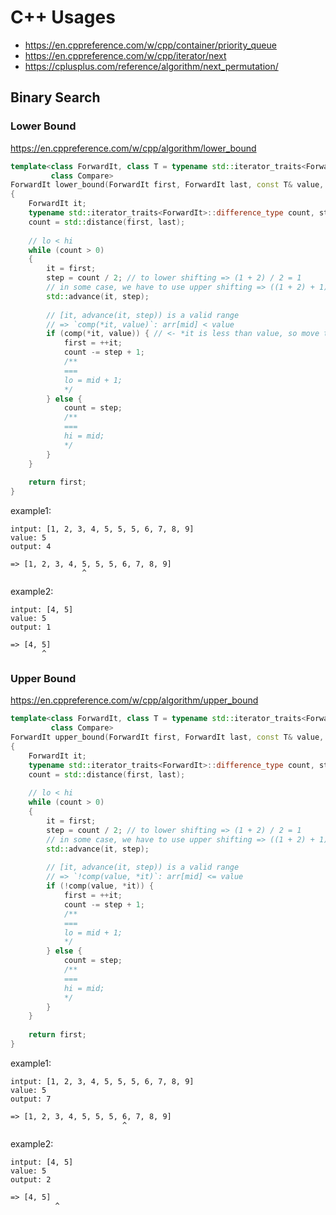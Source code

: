 # C++ Usages

- https://en.cppreference.com/w/cpp/container/priority_queue
- https://en.cppreference.com/w/cpp/iterator/next
- https://cplusplus.com/reference/algorithm/next_permutation/

## Binary Search

### Lower Bound

https://en.cppreference.com/w/cpp/algorithm/lower_bound

```cpp
template<class ForwardIt, class T = typename std::iterator_traits<ForwardIt>::value_type,
         class Compare>
ForwardIt lower_bound(ForwardIt first, ForwardIt last, const T& value, Compare comp)
{
    ForwardIt it;
    typename std::iterator_traits<ForwardIt>::difference_type count, step;
    count = std::distance(first, last);
 
    // lo < hi
    while (count > 0)
    {
        it = first;
        step = count / 2; // to lower shifting => (1 + 2) / 2 = 1
        // in some case, we have to use upper shifting => ((1 + 2) + 1) / 2 = 2
        std::advance(it, step);
 
        // [it, advance(it, step)) is a valid range
        // => `comp(*it, value)`: arr[mid] < value
        if (comp(*it, value)) { // <- *it is less than value, so move to the right
            first = ++it;
            count -= step + 1;
            /**
            ===
            lo = mid + 1;
            */
        } else {
            count = step;
            /**
            ===
            hi = mid;
            */
        }
    }
 
    return first;
}
```

example1:

```
intput: [1, 2, 3, 4, 5, 5, 5, 6, 7, 8, 9]
value: 5
output: 4

=> [1, 2, 3, 4, 5, 5, 5, 6, 7, 8, 9]
                ^
```

example2:

```
intput: [4, 5]
value: 5
output: 1

=> [4, 5]
       ^
```

### Upper Bound

https://en.cppreference.com/w/cpp/algorithm/upper_bound

```cpp
template<class ForwardIt, class T = typename std::iterator_traits<ForwardIt>::value_type,
         class Compare>
ForwardIt upper_bound(ForwardIt first, ForwardIt last, const T& value, Compare comp)
{
    ForwardIt it;
    typename std::iterator_traits<ForwardIt>::difference_type count, step;
    count = std::distance(first, last);
 
    // lo < hi
    while (count > 0)
    {
        it = first; 
        step = count / 2; // to lower shifting => (1 + 2) / 2 = 1
        // in some case, we have to use upper shifting => ((1 + 2) + 1) / 2 = 2
        std::advance(it, step);
 
        // [it, advance(it, step)) is a valid range
        // => `!comp(value, *it)`: arr[mid] <= value
        if (!comp(value, *it)) {
            first = ++it;
            count -= step + 1;
            /**
            ===
            lo = mid + 1;
            */
        } else {
            count = step;
            /**
            ===
            hi = mid;
            */
        }
    }
 
    return first;
}
```

example1:

```
intput: [1, 2, 3, 4, 5, 5, 5, 6, 7, 8, 9]
value: 5
output: 7

=> [1, 2, 3, 4, 5, 5, 5, 6, 7, 8, 9]
                         ^
```

example2:

```
intput: [4, 5]
value: 5
output: 2

=> [4, 5]
          ^
```
